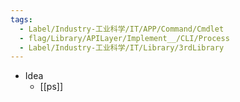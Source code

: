 ```yaml
---
tags:
  - Label/Industry-工业科学/IT/APP/Command/Cmdlet
  - flag/Library/APILayer/Implement__/CLI/Process
  - Label/Industry-工业科学/IT/Library/3rdLibrary
---
```


- Idea
    - [[ps]]
